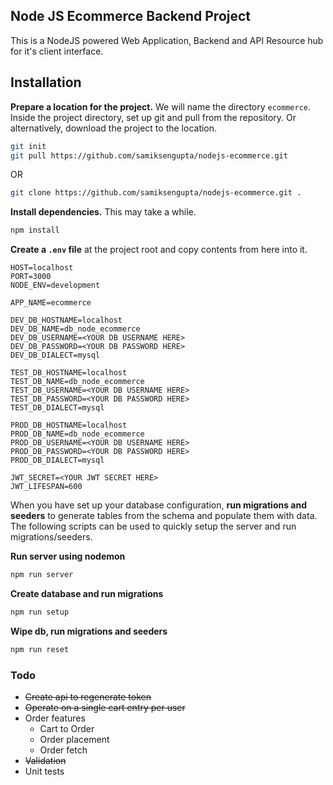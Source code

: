 ## Node JS Ecommerce Backend Project

This is a NodeJS powered Web Application, Backend and API Resource hub for it's client interface.

## Installation

**Prepare a location for the project.** We will name the directory `ecommerce`. Inside the project directory, set up git and pull from the repository. Or alternatively, download the project to the location.

```bash
git init
git pull https://github.com/samiksengupta/nodejs-ecommerce.git
```

OR

```bash
git clone https://github.com/samiksengupta/nodejs-ecommerce.git .
```
**Install dependencies.** This may take a while.

```bash
npm install
```

**Create a `.env` file** at the project root and copy contents from here into it.

```
HOST=localhost
PORT=3000
NODE_ENV=development

APP_NAME=ecommerce

DEV_DB_HOSTNAME=localhost
DEV_DB_NAME=db_node_ecommerce
DEV_DB_USERNAME=<YOUR DB USERNAME HERE>
DEV_DB_PASSWORD=<YOUR DB PASSWORD HERE>
DEV_DB_DIALECT=mysql

TEST_DB_HOSTNAME=localhost
TEST_DB_NAME=db_node_ecommerce
TEST_DB_USERNAME=<YOUR DB USERNAME HERE>
TEST_DB_PASSWORD=<YOUR DB PASSWORD HERE>
TEST_DB_DIALECT=mysql

PROD_DB_HOSTNAME=localhost
PROD_DB_NAME=db_node_ecommerce
PROD_DB_USERNAME=<YOUR DB USERNAME HERE>
PROD_DB_PASSWORD=<YOUR DB PASSWORD HERE>
PROD_DB_DIALECT=mysql

JWT_SECRET=<YOUR JWT SECRET HERE>
JWT_LIFESPAN=600
```

When you have set up your database configuration, **run migrations and seeders** to generate tables from the schema and populate them with data. The following scripts can be used to quickly setup the server and run migrations/seeders.

**Run server using nodemon**

```bash
npm run server
```

**Create database and run migrations**

```bash
npm run setup
```

**Wipe db, run migrations and seeders**

```bash
npm run reset
```

### Todo

* ~~Create api to regenerate token~~
* ~~Operate on a single cart entry per user~~
* Order features
    * Cart to Order
    * Order placement
    * Order fetch
* ~~Validation~~
* Unit tests
